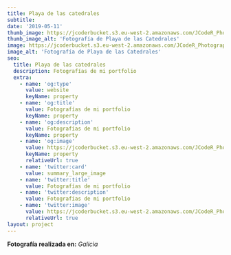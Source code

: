 ```yaml
---
title: Playa de las catedrales
subtitle:
date: '2019-05-11'
thumb_image: https://jcoderbucket.s3.eu-west-2.amazonaws.com/JCodeR_Photography/mini-paisaje-9.jpg
thumb_image_alt: 'Fotografía de Playa de las Catedrales'
image: https://jcoderbucket.s3.eu-west-2.amazonaws.com/JCodeR_Photography/paisaje-9.jpg
image_alt: 'Fotografía de Playa de las Catedrales'
seo:
  title: Playa de las catedrales
  description: Fotografías de mi portfolio
  extra:
    - name: 'og:type'
      value: website
      keyName: property
    - name: 'og:title'
      value: Fotografías de mi portfolio
      keyName: property
    - name: 'og:description'
      value: Fotografías de mi portfolio
      keyName: property
    - name: 'og:image'
      value: https://jcoderbucket.s3.eu-west-2.amazonaws.com/JCodeR_Photography/mini-paisaje-9.jpg
      keyName: property
      relativeUrl: true
    - name: 'twitter:card'
      value: summary_large_image
    - name: 'twitter:title'
      value: Fotografías de mi portfolio
    - name: 'twitter:description'
      value: Fotografías de mi portfolio
    - name: 'twitter:image'
      value: https://jcoderbucket.s3.eu-west-2.amazonaws.com/JCodeR_Photography/mini-paisaje-9.jpg
      relativeUrl: true
layout: project
---
```


**Fotografía realizada en:**  *Galicia*